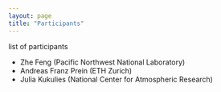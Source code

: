 ```yaml
---
layout: page
title: "Participants"
---
```


list of participants

* Zhe Feng (Pacific Northwest National Laboratory)
* Andreas Franz Prein (ETH Zurich)
* Julia Kukulies (National Center for Atmospheric Research)

